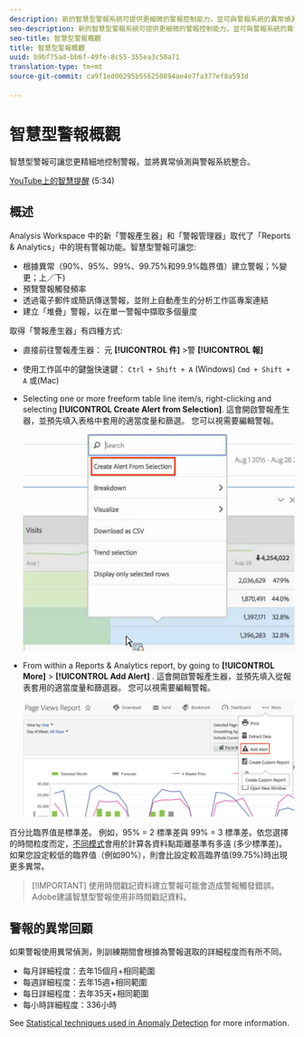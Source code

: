 ```yaml
---
description: 新的智慧型警報系統可提供更細微的警報控制能力，並可與警報系統的異常偵測整合。
seo-description: 新的智慧型警報系統可提供更細微的警報控制能力，並可與警報系統的異常偵測整合。
seo-title: 智慧型警報概觀
title: 智慧型警報概觀
uuid: b9bf75ad-bb6f-49fe-8c55-355ea3c50a71
translation-type: tm+mt
source-git-commit: ca9f1ed00295b556250894ae4e7fa377ef8a593d

---
```



# 智慧型警報概觀

智慧型警報可讓您更精細地控制警報，並將異常偵測與警報系統整合。

[YouTube上的智慧提醒](https://www.youtube.com/watch?v=UVH9xr_2REA) (5:34)

## 概述

Analysis Workspace 中的新「警報產生器」和「警報管理器」取代了「Reports &amp; Analytics」中的現有警報功能。智慧型警報可讓您:

* 根據異常（90%、95%、99%、99.75%和99.9%臨界值）建立警報；%變更；上／下)
* 預覽警報觸發頻率
* 透過電子郵件或簡訊傳送警報，並附上自動產生的分析工作區專案連結
* 建立「堆疊」警報，以在單一警報中擷取多個量度

取得「警報產生器」有四種方式:

* 直接前往警報產生器： 元 **[!UICONTROL 件]** &gt;警 **[!UICONTROL 報]**
* 使用工作區中的鍵盤快速鍵： `Ctrl + Shift + A` (Windows) `Cmd + Shift + A` 或(Mac)
* Selecting one or more freeform table line item/s, right-clicking and selecting **[!UICONTROL Create Alert from Selection]**. 這會開啟警報產生器，並預先填入表格中套用的適當度量和篩選。 您可以視需要編輯警報。

   ![從選取範圍建立警報](assets/create-alert-from-selection.png)

* From within a Reports &amp; Analytics report, by going to  **[!UICONTROL More]** &gt; **[!UICONTROL Add Alert]** . 這會開啟警報產生器，並預先填入從報表套用的適當度量和篩選器。 您可以視需要編輯警報。

   ![新增警報](assets/add-alert.png)

百分比臨界值是標準差。 例如，95% = 2 標準差與 99% = 3 標準差。依您選擇的時間粒度而定，[不同模式](../virtual-analyst/c-anomaly-detection/statistics-anomaly-detection.md)會用於計算各資料點距離基準有多遠 (多少標準差)。如果您設定較低的臨界值（例如90%），則會比設定較高臨界值(99.75%)時出現更多異常。

> [!IMPORTANT] 使用時間戳記資料建立警報可能會造成警報觸發錯誤。 Adobe建議智慧型警報使用非時間戳記資料。

## 警報的異常回顧

如果警報使用異常偵測，則訓練期間會根據為警報選取的詳細程度而有所不同。

* 每月詳細程度：去年15個月+相同範圍
* 每週詳細程度：去年15週+相同範圍
* 每日詳細程度：去年35天+相同範圍
* 每小時詳細程度：336小時

See [Statistical techniques used in Anomaly Detection](../virtual-analyst/c-anomaly-detection/statistics-anomaly-detection.md) for more information.
